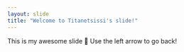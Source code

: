 ```yaml
---
layout: slide
title: "Welcome to Titanetsissi's slide!"
---
```

This is my awesome slide :tada:
Use the left arrow to go back!
